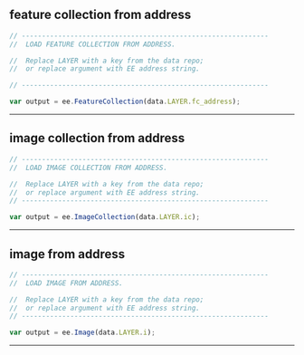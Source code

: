 ## feature collection from address  
 
```js
// -------------------------------------------------------------
//  LOAD FEATURE COLLECTION FROM ADDRESS. 

//  Replace LAYER with a key from the data repo;
//  or replace argument with EE address string. 

// -------------------------------------------------------------

var output = ee.FeatureCollection(data.LAYER.fc_address);

```

---  

## image collection from address  
 
```js
// -------------------------------------------------------------
//  LOAD IMAGE COLLECTION FROM ADDRESS. 

//  Replace LAYER with a key from the data repo;
//  or replace argument with EE address string.  
// -------------------------------------------------------------

var output = ee.ImageCollection(data.LAYER.ic);

```

---  

## image from address  
 
```js
// -------------------------------------------------------------
//  LOAD IMAGE FROM ADDRESS. 

//  Replace LAYER with a key from the data repo;
//  or replace argument with EE address string.  
// -------------------------------------------------------------

var output = ee.Image(data.LAYER.i);

```

---  

[load-fc]: ../methods/load-data.md#feature-collection-from-address 
[load-ic]: ../methods/load-data.md#image-collection-from-address  
[load-i]: ../methods/load-data.md#image-from-address